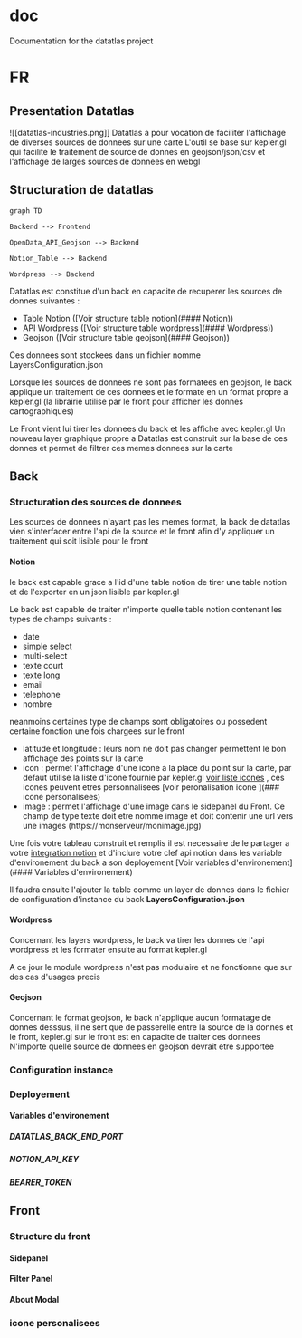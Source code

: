 # doc
Documentation for the datatlas project


# FR

## Presentation Datatlas
![[datatlas-industries.png]]
Datatlas a pour vocation de faciliter l'affichage de diverses sources de donnees sur une carte
L'outil se base sur kepler.gl qui facilite le traitement de source de donnes en geojson/json/csv et l'affichage de larges sources de donnees en webgl

## Structuration de datatlas

```mermaid
graph TD

Backend --> Frontend

OpenData_API_Geojson --> Backend

Notion_Table --> Backend

Wordpress --> Backend
```
Datatlas est constitue d'un back en capacite de recuperer les sources de donnes suivantes :
- Table Notion ([Voir structure table notion](#### Notion)) 
- API Wordpress ([Voir structure table wordpress](#### Wordpress)) 
- Geojson ([Voir structure table geojson](#### Geojson))

Ces donnees sont stockees dans un fichier nomme LayersConfiguration.json

Lorsque les sources de donnees ne sont pas formatees en geojson, le back applique un traitement de ces donnees et le formate en un format propre a kepler.gl (la librairie utilise par le front pour afficher les donnes cartographiques)

Le Front vient lui tirer les donnees du back et les affiche avec kepler.gl
Un nouveau layer graphique propre a Datatlas est construit sur la base de ces donnes et permet de filtrer ces memes donnees sur la carte


## Back

### Structuration des sources de donnees
Les sources de donnees n'ayant pas les memes format, la back de datatlas vien s'interfacer entre l'api de la source et le front afin d'y appliquer un traitement qui soit lisible pour le front

#### Notion 
le back est capable grace a l'id d'une table notion de tirer une table notion et de l'exporter en un json lisible par kepler.gl

Le back est capable de traiter n'importe quelle table notion contenant les types de champs suivants :
- date
- simple select
- multi-select
- texte court
- texte long
- email
- telephone
- nombre

neanmoins certaines type de champs sont obligatoires ou possedent certaine fonction une fois chargees sur le front
- latitude et longitude : leurs nom ne doit pas changer permettent le bon affichage des points sur la carte
- icon : permet l'affichage d'une icone a la place du point sur la carte, par defaut utilise la liste d'icone fournie par kepler.gl [voir liste icones](https://d1a3f4spazzrp4.cloudfront.net/kepler.gl/icons/svg-icons.json) , ces icones peuvent etres personnalisees [voir peronalisation icone ](### icone personalisees)
- image : permet l'affichage d'une image dans le sidepanel du Front. Ce champ de type texte doit etre nomme image et doit contenir une url vers une images (https://monserveur/monimage.jpg)

Une fois votre tableau construit et remplis  il est necessaire de le partager a votre [integration notion](https://www.notion.so/my-integrations)  et d'inclure votre clef api notion dans les variable d'environement du back a son deployement [Voir variables d'environement](#### Variables d'environement)

Il faudra ensuite l'ajouter la table comme un layer de donnes dans le fichier de configuration d'instance du  back  **LayersConfiguration.json**

#### Wordpress 
Concernant les layers wordpress, le back va tirer les donnes de l'api wordpress et les formater ensuite au format kepler.gl

A ce jour le module wordpress n'est pas modulaire et ne fonctionne que sur des cas d'usages precis


#### Geojson
Concernant le format geojson, le back n'applique aucun formatage de donnes desssus, il ne sert que de passerelle entre la source de la donnes et le front, kepler.gl sur le front est en capacite de traiter ces donnees
N'importe quelle source de donnees en geojson devrait etre supportee

### Configuration instance

### Deployement
#### Variables d'environement
##### DATATLAS_BACK_END_PORT
##### NOTION_API_KEY
##### BEARER_TOKEN


## Front
### Structure du front
#### Sidepanel
#### Filter Panel
#### About Modal

### icone personalisees

